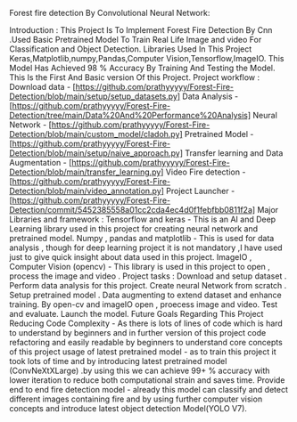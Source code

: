 Forest fire detection By Convolutional Neural Network:


Introduction :
This Project Is To Implement Forest Fire Detection By Cnn .Used Basic Pretrained Model To Train Real Life Image and video For Classification and Object Detection.
Libraries Used In This Project Keras,Matplotlib,numpy,Pandas,Computer Vision,Tensorflow,ImageIO.
This Model Has Achieved 98 % Accuracy By Training And Testing the Model.
This Is the First And Basic version Of this Project.
Project workflow :
Download data - [https://github.com/prathyyyyy/Forest-Fire-Detection/blob/main/setup/setup_datasets.py]
Data Analysis - [https://github.com/prathyyyyy/Forest-Fire-Detection/tree/main/Data%20And%20Performance%20Analysis]
Neural Network - [https://github.com/prathyyyyy/Forest-Fire-Detection/blob/main/custom_model/cladoh.py]
Pretrained Model -[https://github.com/prathyyyyy/Forest-Fire-Detection/blob/main/setup/naive_approach.py]
Transfer learning and Data Augmentation - [https://github.com/prathyyyyy/Forest-Fire-Detection/blob/main/transfer_learning.py]
Video Fire detection - [https://github.com/prathyyyyy/Forest-Fire-Detection/blob/main/video_annotation.py]
Project Launcher - [https://github.com/prathyyyyy/Forest-Fire-Detection/commit/5452385558a01cc2cda4ec4d0f1febfbb0811f2a]
Major Libraries and framework :
Tensorflow and keras - This is an AI and Deep Learning library used in this project for creating neural network and pretrained model.
Numpy , pandas and matplotlib - This is used for data analysis , though for deep learning project it is not mandatory ,I have used just to give quick insight about data used in this project.
ImageIO , Computer Vision (opencv) - This library is used in this project to open , process the image and video .
Project tasks :
Download and setup dataset .
Perform data analysis for this project.
Create neural Network from scratch .
Setup pretrained model .
Data augmenting to extend dataset and enhance training.
By open-cv and imageIO open , proecess image and video.
Test and evaluate.
Launch the model.
Future Goals Regarding This Project
Reducing Code Complexity - As there is lots of lines of code which is hard to understand by beginners and in further version of this project code refactoring and easily readable by beginners to understand core concepts of this project
usage of latest pretrained model - as to train this project it took lots of time and by introducing latest pretrained model (ConvNeXtXLarge) .by using this we can achieve 99+ % accuracy with lower iteration to reduce both computational strain and saves time.
Provide end to end fire detection model - already this model can classify and detect different images containing fire and by using further computer vision concepts and introduce latest object detection Model(YOLO V7).
